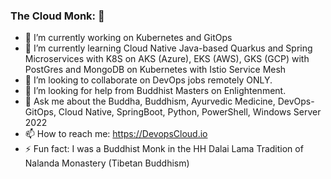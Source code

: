 ### The Cloud Monk: 👋

- 🔭 I’m currently working on Kubernetes and GitOps
- 🌱 I’m currently learning Cloud Native Java-based Quarkus and Spring Microservices with K8S on AKS (Azure), EKS (AWS), GKS (GCP) with PostGres and MongoDB on Kubernetes with Istio Service Mesh
- 👯 I’m looking to collaborate on DevOps jobs remotely ONLY.
- 🤔 I’m looking for help from Buddhist Masters on Enlightenment.
- 💬 Ask me about the Buddha, Buddhism, Ayurvedic Medicine, DevOps-GitOps, Cloud Native, SpringBoot, Python, PowerShell, Windows Server 2022
- 📫 How to reach me: https://DevopsCloud.io
- ⚡ Fun fact: I was a Buddhist Monk in the HH Dalai Lama Tradition of Nalanda Monastery (Tibetan Buddhism)


